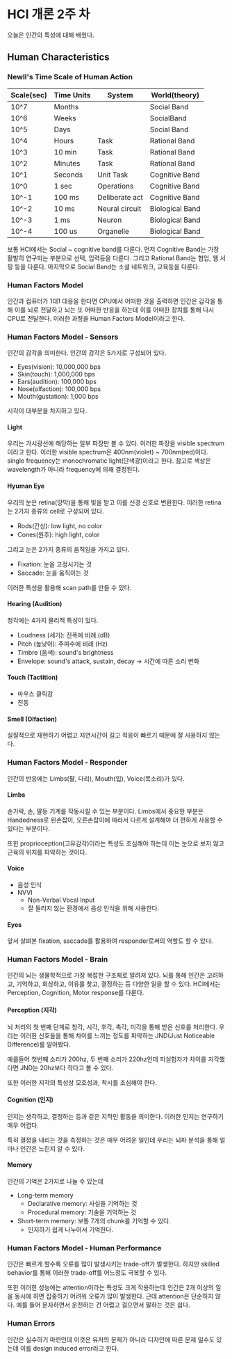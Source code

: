 # HCI 개론 2주 차

오늘은 인간의 특성에 대해 배웠다.

## Human Characteristics

### Newll's Time Scale of Human Action

| Scale(sec) | Time Units | System         | World(theory)   |
| ---------- | ---------- | -------------- | --------------- |
| 10^7       | Months     |                | Social Band     |
| 10^6       | Weeks      |                | SocialBand      |
| 10^5       | Days       |                | Social Band     |
| 10^4       | Hours      | Task           | Rational Band   |
| 10^3       | 10 min     | Task           | Rational Band   |
| 10^2       | Minutes    | Task           | Rational Band   |
| 10^1       | Seconds    | Unit Task      | Cognitive Band  |
| 10^0       | 1 sec      | Operations     | Cognitive Band  |
| 10^-1      | 100 ms     | Deliberate act | Cognitive Band  |
| 10^-2      | 10 ms      | Neural circuit | Biological Band |
| 10^-3      | 1 ms       | Neuron         | Biological Band |
| 10^-4      | 100 us     | Organelle      | Biological Band |

보통 HCI에서는 Social ~ cognitive band를 다룬다. 먼저 Cognitive Band는 가장 활발히 연구되는 부분으로 선택, 입력등을 다룬다. 그리고 Rational Band는 협업, 웹 서핑 등을 다룬다. 마지막으로 Social Band는 소셜 네트워크, 교육등을 다룬다.

### Human Factors Model

인간과 컴퓨터가 1대1 대응을 한다면 CPU에서 어떠한 것을 출력하면 인간은 감각을 통해 이를 뇌로 전달하고 뇌는 또 어떠한 반응을 하는데 이를 어떠한 장치를 통해 다시 CPU로 전달한다. 이러한 과정을 Human Factors Model이라고 한다.

### Human Factors Model - Sensors

인간의 감각을 의미한다. 인간의 감각은 5가지로 구성되어 있다.

- Eyes(vision): 10,000,000 bps
- Skin(touch): 1,000,000 bps
- Ears(audition): 100,000 bps
- Nose(olfaction): 100,000 bps
- Mouth(gustation): 1,000 bps

시각이 대부분을 차지하고 있다.

#### Light

우리는 가시광선에 해당하는 일부 파장만 볼 수 있다. 이러한 파장을 visible spectrum이라고 한다. 이러한 visible spectrum은 400nm(violet) ~ 700nm(red)이다. single frequency는 monochromatic light(단색광)이라고 한다. 참고로 색상은 wavelength가 아니라 frequency에 의해 결정된다.

#### Hyuman Eye

우리의 눈은 retina(망막)을 통해 빛을 받고 이를 신경 신호로 변환한다. 이러한 retina는 2가지 종류의 cell로 구성되어 있다.

- Rods(간상): low light, no color
- Cones(원추): high light, color

그리고 눈은 2가지 종류의 움직임을 가지고 있다.

- Fixation: 눈을 고정시키는 것
- Saccade: 눈을 움직이는 것

이러한 특성을 활용해 scan path를 만들 수 있다.

#### Hearing (Audition)

청각에는 4가지 물리적 특성이 있다.

- Loudness (세기): 진폭에 비례 (dB)
- Pitch (높낮이): 주파수에 비례 (Hz)
- Timbre (음색): sound's brightness
- Envelope: sound's attack, sustain, decay -> 시간에 따른 소리 변화

#### Touch (Tactition)

- 마우스 클릭감
- 진동

#### Smell (Olfaction)

실질적으로 재현하기 어렵고 지연시간이 길고 적응이 빠르기 때문에 잘 사용하지 않는다.

### Human Factors Model - Responder

인간의 반응에는 Limbs(팔, 다리), Mouth(입), Voice(목소리)가 있다.

#### Limbs

손가락, 손, 팔등 기계를 작동시킬 수 있는 부분이다. Limbs에서 중요한 부분은 Handedness로 왼손잡이, 오른손잡이에 따라서 다르게 설계해야 더 편하게 사용할 수 있다는 부분이다.

또한 proprioception(고유감각)이라는 특성도 조심해야 하는데 이는 눈으로 보지 않고 근육의 위치를 파악하는 것이다.

#### Voice

- 음성 인식
- NVVI
  - Non-Verbal Vocal Input
  - 잘 들리지 않는 환경에서 음성 인식을 위해 사용한다.

#### Eyes

앞서 살펴본 fixation, saccade를 활용하여 responder로써의 역할도 할 수 있다.

### Human Factors Model - Brain

인간의 뇌는 생물학적으로 가장 복잡한 구조체로 알려져 있다. 뇌를 통해 인간은 고려하고, 기억하고, 회상하고, 이유를 찾고, 결정하는 등 다양한 일을 할 수 있다. HCI에서는 Perception, Cognition, Motor response를 다룬다.

#### Perception (지각)

뇌 처리의 첫 번째 단계로 청각, 시각, 후각, 촉각, 미각을 통해 받은 신호를 처리한다. 우리는 이러한 신호들을 통해 차이를 느끼는 정도를 파악하는 JND(Just Noticeable Difference)를 알아봤다.

예를들어 첫번째 소리가 200hz, 두 번째 소리가 220hz인데 피실험자가 차이를 지각했다면 JND는 20hz보다 작다고 볼 수 있다.

또한 이러한 지각의 특성상 모호성과, 착시를 조심해야 한다.

#### Cognition (인지)

인지는 생각하고, 결정하는 등과 같은 지적인 활동을 의미한다. 이러한 인지는 연구하기 매우 어렵다.

특히 결정을 내리는 것을 측정하는 것은 매우 어려운 일인데 우리는 뇌파 분석을 통해 얼마나 인간은 느린지 알 수 있다.

#### Memory

인간의 기억은 2가지로 나눌 수 있는데

- Long-term memory
  - Declarative memory: 사실을 기억하는 것
  - Procedural memory: 기술을 기억하는 것
- Short-term memory: 보통 7개의 chunk를 기억할 수 있다.
  - 인지하기 쉽게 나누어서 기억한다.

### Human Factors Model - Human Performance

인간은 빠르게 할수록 오류를 많이 발생시키는 trade-off가 발생한다. 하지만 skilled behavior를 통해 이러한 trade-off를 어느정도 극복할 수 있다.

또한 이러한 성능에는 attention이라는 특성도 크게 작용하는데 인간은 2개 이상의 일을 동시에 하면 집중하기 어려워 오류가 많이 발생한다. 근데 attention은 단순하지 않다. 예를 들어 문자하면서 운전하는 건 어렵고 걸으면서 말하는 것은 쉽다.

### Human Errors

인간은 실수하기 마련인데 이것은 유저의 문제가 아니라 디자인에 따른 문제 일수도 있는데 이를 design induced error라고 한다.
